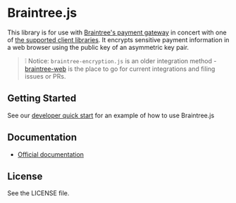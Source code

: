 # Braintree.js

This library is for use with [Braintree's payment gateway](http://braintreepayments.com/) in concert with one of [the supported client libraries](http://braintreepayments.com/docs).  It encrypts sensitive payment information in a web browser using the public key of an asymmetric key pair.

> :grey_exclamation: Notice: `braintree-encryption.js` is an older integration method - [braintree-web](https://github.com/braintree/braintree-web) is the place to go for current integrations and filing issues or PRs.

## Getting Started

See our <a href="https://www.braintreepayments.com/developers">developer quick start</a> for an example of how to use Braintree.js 

## Documentation

 * [Official documentation](https://www.braintreepayments.com/docs/javascript)

## License

See the LICENSE file.
